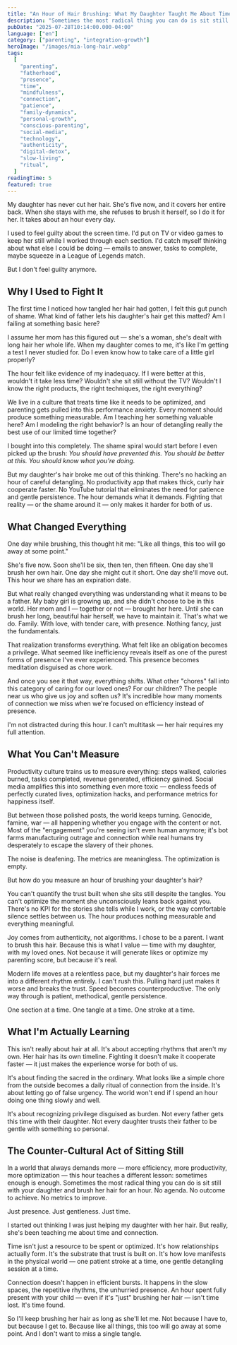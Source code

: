```yaml
---
title: "An Hour of Hair Brushing: What My Daughter Taught Me About Time"
description: "Sometimes the most radical thing you can do is sit still with your daughter and brush her hair for an hour."
pubDate: "2025-07-28T10:14:00.000-04:00"
language: ["en"]
category: ["parenting", "integration-growth"]
heroImage: "/images/mia-long-hair.webp"
tags:
  [
    "parenting",
    "fatherhood",
    "presence",
    "time",
    "mindfulness",
    "connection",
    "patience",
    "family-dynamics",
    "personal-growth",
    "conscious-parenting",
    "social-media",
    "technology",
    "authenticity",
    "digital-detox",
    "slow-living",
    "ritual",
  ]
readingTime: 5
featured: true
---
```


My daughter has never cut her hair. She's five now, and it covers her entire back. When she stays with me, she refuses to brush it herself, so I do it for her. It takes about an hour every day.

I used to feel guilty about the screen time. I'd put on TV or video games to keep her still while I worked through each section. I'd catch myself thinking about what else I could be doing — emails to answer, tasks to complete, maybe squeeze in a League of Legends match.

But I don't feel guilty anymore.

## Why I Used to Fight It

The first time I noticed how tangled her hair had gotten, I felt this gut punch of shame. What kind of father lets his daughter's hair get this matted? Am I failing at something basic here?

I assume her mom has this figured out — she's a woman, she's dealt with long hair her whole life. When my daughter comes to me, it's like I'm getting a test I never studied for. Do I even know how to take care of a little girl properly?

The hour felt like evidence of my inadequacy. If I were better at this, wouldn't it take less time? Wouldn't she sit still without the TV? Wouldn't I know the right products, the right techniques, the right everything?

We live in a culture that treats time like it needs to be optimized, and parenting gets pulled into this performance anxiety. Every moment should produce something measurable. Am I teaching her something valuable here? Am I modeling the right behavior? Is an hour of detangling really the best use of our limited time together?

I bought into this completely. The shame spiral would start before I even picked up the brush: _You should have prevented this. You should be better at this. You should know what you're doing._

But my daughter's hair broke me out of this thinking. There's no hacking an hour of careful detangling. No productivity app that makes thick, curly hair cooperate faster. No YouTube tutorial that eliminates the need for patience and gentle persistence. The hour demands what it demands. Fighting that reality — or the shame around it — only makes it harder for both of us.

## What Changed Everything

One day while brushing, this thought hit me: "Like all things, this too will go away at some point."

She's five now. Soon she'll be six, then ten, then fifteen. One day she'll brush her own hair. One day she might cut it short. One day she'll move out. This hour we share has an expiration date.

But what really changed everything was understanding what it means to be a father. My baby girl is growing up, and she didn't choose to be in this world. Her mom and I — together or not — brought her here. Until she can brush her long, beautiful hair herself, we have to maintain it. That's what we do. Family. With love, with tender care, with presence. Nothing fancy, just the fundamentals.

That realization transforms everything. What felt like an obligation becomes a privilege. What seemed like inefficiency reveals itself as one of the purest forms of presence I've ever experienced. This presence becomes meditation disguised as chore work.

And once you see it that way, everything shifts. What other "chores" fall into this category of caring for our loved ones? For our children? The people near us who give us joy and soften us? It's incredible how many moments of connection we miss when we're focused on efficiency instead of presence.

I'm not distracted during this hour. I can't multitask — her hair requires my full attention.

## What You Can't Measure

Productivity culture trains us to measure everything: steps walked, calories burned, tasks completed, revenue generated, efficiency gained. Social media amplifies this into something even more toxic — endless feeds of perfectly curated lives, optimization hacks, and performance metrics for happiness itself.

But between those polished posts, the world keeps turning. Genocide, famine, war — all happening whether you engage with the content or not. Most of the "engagement" you're seeing isn't even human anymore; it's bot farms manufacturing outrage and connection while real humans try desperately to escape the slavery of their phones.

The noise is deafening. The metrics are meaningless. The optimization is empty.

But how do you measure an hour of brushing your daughter's hair?

You can't quantify the trust built when she sits still despite the tangles. You can't optimize the moment she unconsciously leans back against you. There's no KPI for the stories she tells while I work, or the way comfortable silence settles between us. The hour produces nothing measurable and everything meaningful.

Joy comes from authenticity, not algorithms. I chose to be a parent. I want to brush this hair. Because this is what I value — time with my daughter, with my loved ones. Not because it will generate likes or optimize my parenting score, but because it's real.

Modern life moves at a relentless pace, but my daughter's hair forces me into a different rhythm entirely. I can't rush this. Pulling hard just makes it worse and breaks the trust. Speed becomes counterproductive. The only way through is patient, methodical, gentle persistence.

One section at a time. One tangle at a time. One stroke at a time.

## What I'm Actually Learning

This isn't really about hair at all. It's about accepting rhythms that aren't my own. Her hair has its own timeline. Fighting it doesn't make it cooperate faster — it just makes the experience worse for both of us.

It's about finding the sacred in the ordinary. What looks like a simple chore from the outside becomes a daily ritual of connection from the inside. It's about letting go of false urgency. The world won't end if I spend an hour doing one thing slowly and well.

It's about recognizing privilege disguised as burden. Not every father gets this time with their daughter. Not every daughter trusts their father to be gentle with something so personal.

## The Counter-Cultural Act of Sitting Still

In a world that always demands more — more efficiency, more productivity, more optimization — this hour teaches a different lesson: sometimes enough is enough. Sometimes the most radical thing you can do is sit still with your daughter and brush her hair for an hour. No agenda. No outcome to achieve. No metrics to improve.

Just presence. Just gentleness. Just time.

I started out thinking I was just helping my daughter with her hair. But really, she's been teaching me about time and connection.

Time isn't just a resource to be spent or optimized. It's how relationships actually form. It's the substrate that trust is built on. It's how love manifests in the physical world — one patient stroke at a time, one gentle detangling session at a time.

Connection doesn't happen in efficient bursts. It happens in the slow spaces, the repetitive rhythms, the unhurried presence. An hour spent fully present with your child — even if it's "just" brushing her hair — isn't time lost. It's time found.

So I'll keep brushing her hair as long as she'll let me. Not because I have to, but because I get to. Because like all things, this too will go away at some point. And I don't want to miss a single tangle.
